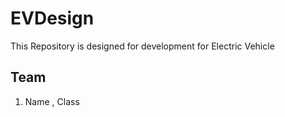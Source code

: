 # EVDesign
This Repository is designed for development for Electric Vehicle  


## Team
1. Name , Class

